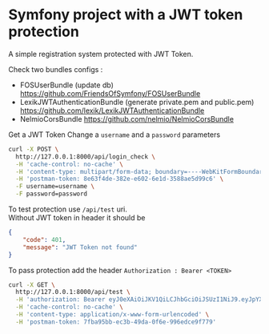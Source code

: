 Symfony project with a JWT token protection
=======
A simple registration system protected with JWT Token.

Check two bundles configs :
* FOSUserBundle (update db) https://github.com/FriendsOfSymfony/FOSUserBundle
* LexikJWTAuthenticationBundle (generate private.pem and public.pem) https://github.com/lexik/LexikJWTAuthenticationBundle
* NelmioCorsBundle https://github.com/nelmio/NelmioCorsBundle


Get a JWT Token
Change a `username` and a `password` parameters
```bash
curl -X POST \
  http://127.0.0.1:8000/api/login_check \
  -H 'cache-control: no-cache' \
  -H 'content-type: multipart/form-data; boundary=----WebKitFormBoundary7MA4YWxkTrZu0gW' \
  -H 'postman-token: 8e63f4de-382e-e602-6e1d-3588ae5d99c6' \
  -F username=username \
  -F password=password
```

To test protection use `/api/test` uri.   
Without JWT token in header it should be
```json
{
    "code": 401,
    "message": "JWT Token not found"
}
```

To pass protection add the header `Authorization : Bearer <TOKEN>`
```bash
curl -X GET \
  http://127.0.0.1:8000/api/test \
  -H 'authorization: Bearer eyJ0eXAiOiJKV1QiLCJhbGciOiJSUzI1NiJ9.eyJpYXQiOjE1MzU2MzMzNjQsImV4cCI6MTUzNTYzNjk2NCwicm9sZXMiOlsiUk9MRV9VU0VSIl0sInVzZXJuYW1lIjoibHl0dnlub3YifQ.gu903Ei5J4XsZ_RN-OyPDZuq7IsXbPQaZxG3Vx6xJhmRHf-QnvGjt_tHeofrM8ZzjdfTQ7Uz_RGlywudccU4zczbTx2_0oa7m-K1QFXOZbZzYEzt_HjIlrgAhg8a2TrF0uK2qXJQMPUdonJUKY-yC-w2ukMxo1QRyNDZ0IunOhqUt4cznpo2LsVy4UWBas181uboGxBycJowuAuE0sHuouW6zYUqVRWeuf4JymNSBoYlN1VTAKhdj7KS580dDa6Yt6KhcqjAC4kBOadVDMckwiZ81hZUpPZuq2ok34954d0ilO1wiLaXGXNF8jdS7gmeLjhcvevNo7dqwbSpuGOn1WGVwFZRb6CsKVhtQ0cCywnbAq7p6CY6UYjzVrXW4TTwgIV8MVx05qPrgPxOQ3uTr8pqFmmDVIw8plVXRlSipnQKFaC0SaIb3D98imClLuEeb5CPp1Cpt4GpJg30rMxRNELi35zxtf0dSRzxN6ZjTnTFCl_aPMEEPTBBM_N3eAFRv2ijhIXXNs5oTf-C0KfU9TindMDr4Omx_RTAjQKiOHFFINtLNxo_EVD7HTT2bgoE1JthLyLGTYa203ZAgUu33iGmRRGBt2YrWwkmrngUfMAkwjpQr_ni60EBLLc4_xJXHwQsIePXX0mLjE4FlBETaaEgw6dFywlNagWdGxb5W1A' \
  -H 'cache-control: no-cache' \
  -H 'content-type: application/x-www-form-urlencoded' \
  -H 'postman-token: 7fba95bb-ec3b-49da-0f6e-996edce9f779'
```

